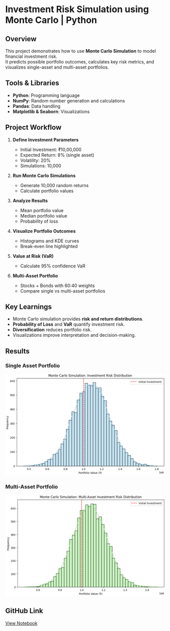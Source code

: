 # Investment Risk Simulation using Monte Carlo | Python

## Overview
This project demonstrates how to use **Monte Carlo Simulation** to model financial investment risk.  
It predicts possible portfolio outcomes, calculates key risk metrics, and visualizes single-asset and multi-asset portfolios.

## Tools & Libraries
- **Python**: Programming language  
- **NumPy**: Random number generation and calculations  
- **Pandas**: Data handling  
- **Matplotlib & Seaborn**: Visualizations  

## Project Workflow
1. **Define Investment Parameters**  
   - Initial Investment: ₹10,00,000  
   - Expected Return: 8% (single asset)  
   - Volatility: 20%  
   - Simulations: 10,000  

2. **Run Monte Carlo Simulations**  
   - Generate 10,000 random returns  
   - Calculate portfolio values  

3. **Analyze Results**  
   - Mean portfolio value  
   - Median portfolio value  
   - Probability of loss  

4. **Visualize Portfolio Outcomes**  
   - Histograms and KDE curves  
   - Break-even line highlighted  

5. **Value at Risk (VaR)**  
   - Calculate 95% confidence VaR  

6. **Multi-Asset Portfolio**  
   - Stocks + Bonds with 60:40 weights  
   - Compare single vs multi-asset portfolios  

## Key Learnings
- Monte Carlo simulation provides **risk and return distributions**.  
- **Probability of Loss** and **VaR** quantify investment risk.  
- **Diversification** reduces portfolio risk.  
- Visualizations improve interpretation and decision-making.  

## Results
### Single Asset Portfolio
![Single Asset Histogram](results/histogram_single.png)

### Multi-Asset Portfolio
![Multi Asset Histogram](results/histogram_multi.png)


## GitHub Link
[View Notebook](InvestmentRiskSimulation_MonteCarlo.ipynb)
